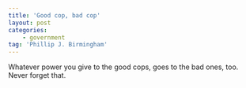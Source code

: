 ```yaml
---
title: 'Good cop, bad cop'
layout: post
categories:
    - government
tag: 'Phillip J. Birmingham'
---
```


Whatever power you give to the good cops, goes to the bad ones, too. Never forget that.